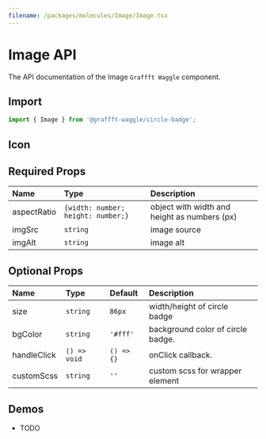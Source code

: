 ```yaml
---
filename: /packages/molecules/Image/Image.tsx
---
```



# Image API

The API documentation of the Image `Graffft Waggle` component.

## Import

```js
import { Image } from '@graffft-waggle/circle-badge';
```


## Icon

## Required Props

| Name | Type | Description |
|:-----|:-----|:------------|
| aspectRatio | `{width: number; height: number;}` | object with width and height as numbers (px) |
| imgSrc | `string` | image source|
| imgAlt | `string` | image alt |


## Optional Props

| Name | Type | Default | Description |
|:-----|:-----|:--------|:------------|
| size | `string`|`86px`  | width/height of circle badge |
| bgColor | `string`|`'#fff'`  | background color of circle badge. |
| handleClick | `() => void`|`() => {}`  |  onClick callback. |
| customScss | `string`|`''`  |  custom scss for wrapper element |


## Demos

- TODO